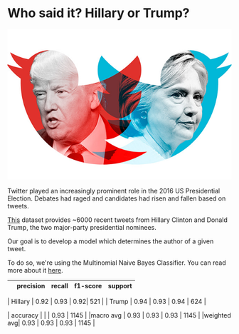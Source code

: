 # Who said it? Hillary or Trump?

![Hillary vs Trump](https://github.com/ShubhiKhanna/Who-said-it-Trump-or-Clinton-/blob/main/trumpclinton.jpg)

Twitter played an increasingly prominent role in the 2016 US Presidential Election. Debates had raged and candidates had risen and fallen based on tweets. 

[This](https://www.kaggle.com/benhamner/clinton-trump-tweets/home) dataset provides ~6000 recent tweets from Hillary Clinton and Donald Trump, the two major-party presidential nominees.

Our goal is to develop a model which determines the author of a given tweet.

To do so, we're using the Multinomial Naive Bayes Classifier. You can read more about it [here](https://www.mygreatlearning.com/blog/multinomial-naive-bayes-explained/).


|             |precision|recall | f1-score |  support |
| :---------: |:---------:| :---------:| :---------:| :---------:|

| Hillary | 0.92 | 0.93 | 0.92| 521 |
| Trump | 0.94 | 0.93 | 0.94 | 624 |

| accuracy | | | 0.93 | 1145 |
|macro avg | 0.93 | 0.93 | 0.93 | 1145 |
|weighted avg| 0.93 | 0.93 | 0.93 | 1145 |
